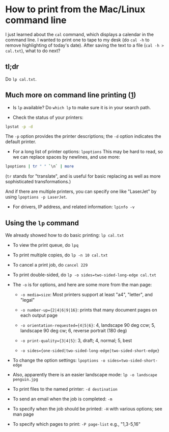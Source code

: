 # How to print from the Mac/Linux command line

I just learned about the `cal` command, which displays a calendar in the command line. I wanted to print one to tape to my desk (do `cal -h` to remove highlighting of today's date). After saving the text to a file (`cal -h > cal.txt`), what to do next?

## tl;dr
Do `lp cal.txt`.

## Much more on command line printing ([1])

- Is `lp` available? Do `which lp` to make sure it is in your search path.

- Check the status of your printers:
```sh
lpstat -p -d
```
The `-p` option provides the printer descriptions; the `-d` option indicates the default printer.

- For a long list of printer options: `lpoptions`
This may be hard to read, so we can replace spaces by newlines, and use more:
```sh
lpoptions | tr " " `\n` | more
```
(`tr` stands for "translate", and is useful for basic replacing as well as more sophisticated transformations.)

And if there are multiple printers, you can specify one like "LaserJet" by using `lpoptions -p LaserJet`.

- For drivers, IP address, and related information: `lpinfo -v`

## Using the `lp` command

We already showed how to do basic printing: `lp cal.txt`

- To view the print queue, do `lpq`

- To print multiple copies, do `lp -n 10 cal.txt`

- To cancel a print job, do `cancel 229`

- To print double-sided, do `lp -o sides=two-sided-long-edge cal.txt`

- The `-o` is for options, and here are some more from the man page:

  - `-o media=size`: Most printers support at least "a4", "letter", and "legal"

  - `-o number-up={2|4|6|9|16}`: prints that many document pages on each output page

  - `-o orientation-requested={4|5|6}`: 4, landscape 90 deg ccw; 5, landscape 90 deg cw; 6, reverse portrait (180 deg) 

  - `-o print-quality={3|4|5}`: 3, draft; 4, normal; 5, best

  - `-o sides={one-sided|two-sided-long-edge|two-sided-short-edge}`

- To change the option settings: `lpoptions -o sides=two-sided-short-edge`

- Also, apparently there is an easier landscape mode: `lp -o landscape penguin.jpg`

- To print files to the named printer: `-d destination`

- To send an email when the job is completed: `-m`

- To specify when the job should be printed: `-H` with various options; see man page

- To specify which pages to print: `-P page-list` e.g., "1,3-5,16"

[1]: https://www.networkworld.com/article/967157/printing-from-the-linux-command-line.html